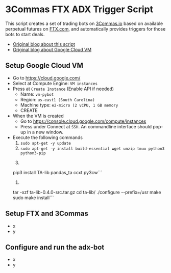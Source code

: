 # 3Commas FTX ADX Trigger Script
 
This script creates a set of trading bots on [3Commas.io](https://3commas.io/?c=tc954485) based on available perpetual futures on [FTX.com](https://ftx.com/referrals#a=mvantloo), and automatically provides triggers for those bots to start deals.

- [Original blog about this script](https://onepercent.blog/2022/01/16/35-percent-roi-in-15-days-new-automated-trading-script/)
- [Original blog about Google Cloud VM](https://onepercent.blog/2022/01/11/run-python-trading-bots-on-google-vm-cloud/)

## Setup Google Cloud VM

- Go to https://cloud.google.com/
- Select at Compute Engine: `VM instances`
- Press at `Create Instance` (Enable API if needed)
  - Name: `vm-pybot`
  - Region: `us-east1 (South Carolina)`
  - Machine type: `e2-micro (2 vCPU, 1 GB memory`
  - CREATE
- When the VM is created
  - Go to https://console.cloud.google.com/compute/instances
  - Press under Connect at `SSH`. An commandline interface should pop-up in a new window.
- Execute the following commands
  1. `sudo apt-get -y update`
  1. `sudo apt-get -y install build-essential wget unzip tmux python3 python3-pip`
  1. ```pip3 install --upgrade setuptools
  pip3 install TA-lib pandas_ta ccxt py3cw```
  1. ```sudo wget http://prdownloads.sourceforge.net/ta-lib/ta-lib-0.4.0-src.tar.gz
  tar -xzf ta-lib-0.4.0-src.tar.gz
  cd ta-lib/
  ./configure --prefix=/usr
  make
  sudo make install```

## Setup FTX and 3Commas

- x
- y

## Configure and run the adx-bot

- x
- y

